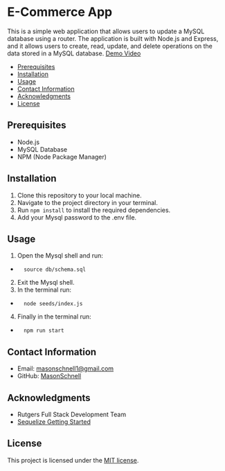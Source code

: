 # E-Commerce App

This is a simple web application that allows users to update a MySQL database using a router. The application is built with Node.js and Express, and it allows users to create, read, update, and delete operations on the data stored in a MySQL database. [Demo Video]( https://drive.google.com/file/d/16J0ssES4DHTEB7lzDnd_H4A4snIPl_Ap/view)

- [Prerequisites](#features)
- [Installation](#installation)
- [Usage](#usage)
- [Contact Information](#contact-information)
- [Acknowledgments](#acknowledgments)
- [License](#license)

## Prerequisites

- Node.js
- MySQL Database
- NPM (Node Package Manager)

## Installation
1. Clone this repository to your local machine.
2. Navigate to the project directory in your terminal.
3. Run `npm install` to install the required dependencies.
4. Add your Mysql password to the .env file.

## Usage
1. Open the Mysql shell and run:
-       source db/schema.sql
2. Exit the Mysql shell.
3. In the terminal run:
-       node seeds/index.js
4. Finally in the terminal run:
-       npm run start

## Contact Information

-   Email: masonschnell1@gmail.com
-   GitHub: [MasonSchnell](https://github.com/MasonSchnell)

## Acknowledgments

-   Rutgers Full Stack Development Team
-   [Sequelize Getting Started]([https://www.w3schools.com/MySQL/default.asp](https://sequelize.org/docs/v6/getting-started/))

## License

This project is licensed under the [MIT license](https://opensource.org/licenses/MIT).
